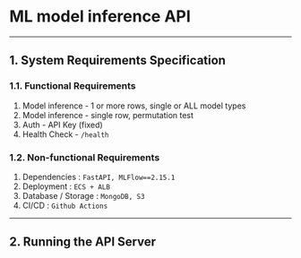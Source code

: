 # ML model inference API

---

## 1. System Requirements Specification

### 1.1. Functional Requirements

1. Model inference - 1 or more rows, single or ALL model types
2. Model inference - single row, permutation test
3. Auth - API Key (fixed)
4. Health Check - `/health`

### 1.2. Non-functional Requirements

1. Dependencies : `FastAPI, MLFlow==2.15.1`
2. Deployment : `ECS + ALB`
3. Database / Storage : `MongoDB, S3`
4. CI/CD : `Github Actions`

---

## 2. Running the API Server
